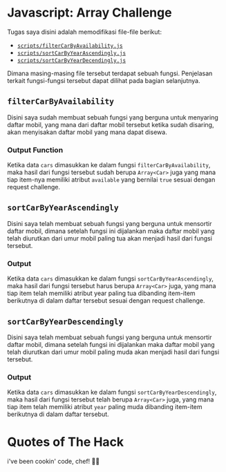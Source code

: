 # Javascript: Array Challenge

Tugas saya disini adalah memodifikasi file-file berikut:

- [`scripts/filterCarByAvailability.js`](./scripts/filterCarByAvailability.js)
- [`scripts/sortCarByYearAscendingly.js`](./scripts/sortCarByYearAscendingly.js)
- [`scripts/sortCarByYearDecendingly.js`](./scripts/sortCarByYearDecendingly.js)

Dimana masing-masing file tersebut terdapat sebuah fungsi. Penjelasan terkait fungsi-fungsi tersebut dapat dilihat pada bagian selanjutnya.

## `filterCarByAvailability`

Disini saya sudah membuat sebuah fungsi yang berguna untuk menyaring daftar mobil, yang mana dari daftar mobil tersebut ketika sudah disaring, akan menyisakan daftar mobil yang mana dapat disewa.

### Output Function

Ketika data `cars` dimasukkan ke dalam fungsi `filterCarByAvailability`, maka hasil dari fungsi tersebut sudah berupa `Array<Car>` juga yang mana tiap item-nya memiliki atribut `available` yang bernilai `true` sesuai dengan request challenge.


## `sortCarByYearAscendingly`

Disini saya telah membuat sebuah fungsi yang berguna untuk mensortir daftar mobil, dimana setelah fungsi ini dijalankan maka daftar mobil yang telah diurutkan dari umur mobil paling tua akan menjadi hasil dari fungsi tersebut.

### Output

Ketika data `cars` dimasukkan ke dalam fungsi `sortCarByYearAscendingly`, maka hasil dari fungsi tersebut harus berupa `Array<Car>` juga, yang mana tiap item telah memiliki atribut year paling tua dibanding item-item berikutnya di dalam daftar tersebut sesuai dengan request challenge.


## `sortCarByYearDescendingly`

Disini saya telah membuat sebuah fungsi yang berguna untuk mensortir daftar mobil, dimana setelah fungsi ini dijalankan maka daftar mobil yang telah diurutkan dari umur mobil paling muda akan menjadi hasil dari fungsi tersebut.

### Output

Ketika data `cars` dimasukkan ke dalam fungsi `sortCarByYearDescendingly`, maka hasil dari fungsi tersebut telah berupa `Array<Car>` juga, yang mana tiap item telah memiliki atribut `year` paling muda dibanding item-item berikutnya di dalam daftar tersebut.


# Quotes of The Hack

i've been cookin' code, chef! 🍹🔥

